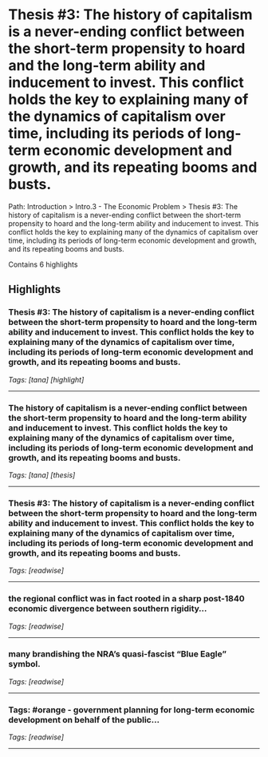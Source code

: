 # Thesis #3: The history of capitalism is a never-ending conflict between the short-term propensity to hoard and the long-term ability and inducement to invest. This conflict holds the key to explaining many of the dynamics of capitalism over time, including its periods of long-term economic development and growth, and its repeating booms and busts.

Path: Introduction > Intro.3 - The Economic Problem > Thesis #3: The history of capitalism is a never-ending conflict between the short-term propensity to hoard and the long-term ability and inducement to invest. This conflict holds the key to explaining many of the dynamics of capitalism over time, including its periods of long-term economic development and growth, and its repeating booms and busts.

Contains 6 highlights

## Highlights

### Thesis #3: The history of capitalism is a never-ending conflict between the short-term propensity to hoard and the long-term ability and inducement to invest. This conflict holds the key to explaining many of the dynamics of capitalism over time, including its periods of long-term economic development and growth, and its repeating booms and busts.  
*Tags: [tana] [highlight]*

---

### The history of capitalism is a never-ending conflict between the short-term propensity to hoard and the long-term ability and inducement to invest. This conflict holds the key to explaining many of the dynamics of capitalism over time, including its periods of long-term economic development and growth, and its repeating booms and busts.  
*Tags: [tana] [thesis]*

---

### Thesis #3: The history of capitalism is a never-ending conflict between the short-term propensity to hoard and the long-term ability and inducement to invest. This conflict holds the key to explaining many of the dynamics of capitalism over time, including its periods of long-term economic development and growth, and its repeating booms and busts.  
*Tags: [readwise]*

---

### the regional conflict was in fact rooted in a sharp post-1840 economic divergence between southern rigidity…  
*Tags: [readwise]*

---

### many brandishing the NRA’s quasi-fascist “Blue Eagle” symbol.  
*Tags: [readwise]*

---

### **Tags:** #orange - government planning for long-term economic development on behalf of the public…  
*Tags: [readwise]*

---

